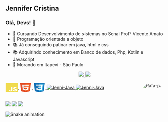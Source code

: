 ## Jennifer Cristina
### Olá, Devs! 👋

- 🎒 Cursando Desenvolvimento de sistemas no Senai Prof° Vicente Amato
- 🌱 Programação orientada a objeto
- 📚 Já conseguindo patinar em java, html e css
- 📚 Adquirindo conhecimento em Banco de dados, Php, Kotlin e Javascript
- 🏡 Morando em Itapevi - São Paulo

<div align="center">
  <a href="https://github.com/jennifer-cristina">
  <img height="180em" src="https://github-readme-stats.vercel.app/api?username=jennifer-cristina&show_icons=true&theme=graywhite&include_all_commits=true&count_private=true"/>
  <img height="180em" src="https://github-readme-stats.vercel.app/api/top-langs/?username=jennifer-cristina&layout=compact&langs_count=7&theme=graywhite"/>
</div>

<div style="display: inline_block"><br>
  <img align="center" alt="Jenni-Js" height="30" width="40" src="https://raw.githubusercontent.com/devicons/devicon/master/icons/javascript/javascript-plain.svg">
  <img align="center" alt="Jenni-HTML" height="30" width="40" src="https://raw.githubusercontent.com/devicons/devicon/master/icons/html5/html5-original.svg">
  <img align="center" alt="Jenni-CSS" height="30" width="40" src="https://raw.githubusercontent.com/devicons/devicon/master/icons/css3/css3-original.svg">
  <img align="center" alt="Jenni-Java" height="30" width="40" src="https://img.icons8.com/color/48/000000/java-coffee-cup-logo--v2.png"/>
  <img align="center" alt="Jenni-Java" height="30" width="40" src="https://img.icons8.com/dusk/64/000000/php-logo.png"/>
  <img align="right" alt="Rafa-pic" height="150" style="border-radius:50px;" src="https://cdn.discordapp.com/attachments/930209546645942316/930209702481117274/desenhoeu.jpeg">
  
</div>

##
  
<div>
 <a href="https://discord.com/channels/@me" target="_blank"><img src="https://img.shields.io/badge/Discord-7289DA?style=for-the-badge&logo=discord&logoColor=white" target="_blank"></a> 
  <a href = https://mail.google.com/mail/u/1/#inbox"><img src="https://img.shields.io/badge/-Gmail-%23333?style=for-the-badge&logo=gmail&logoColor=white" target="_blank"></a>
  <a href="https://www.linkedin.com/in/jennifer-cristina-221437207/" target="_blank"><img src="https://img.shields.io/badge/-LinkedIn-%230077B5?style=for-the-badge&logo=linkedin&logoColor=white" target="_blank"></a> 
 
![Snake animation](https://github.com/Jennifer-Cristina/Jennifer-Cristina/blob/output/github-contribution-grid-snake.svg)

</div>
  
##



